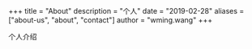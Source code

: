 +++
title = "About"
description = "个人"
date = "2019-02-28"
aliases = ["about-us", "about", "contact"]
author = "wming.wang"
+++

个人介绍
